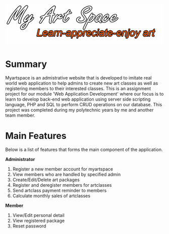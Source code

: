 ![ScreenShot](doc_image/my_art_space.PNG)

# Summary
Myartspace is an admistrative website that is developed to imitate real world web application to help admins to create new art classes as well as registering members to their interested classes. This is an assignment project for our module 'Web Application Development' where our focus is to learn to develop back-end web application using server side scripting language, PHP and SQL to perform CRUD operations on our database. This project was completed during my polytechnic years by me and another team member.

# Main Features
Below is a list of features that forms the main component of the application.

**Administrator**
1. Register a new member account for myartspace
2. View members who are handled by specified admin
3. Create/Edit/Delete art packages
4. Register and deregister members for artclasses
5. Send artclass payment reminder to members
6. Calculate monthly sales of artclasses

**Member**
1. View/Edit personal detail
2. View registered package
3. Reset password

